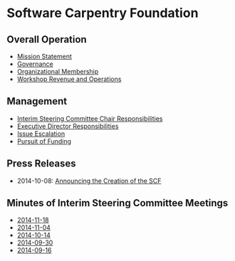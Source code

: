 Software Carpentry Foundation
=============================

Overall Operation
-----------------

*   [Mission Statement](mission-statement.md)
*   [Governance](governance.md)
*   [Organizational Membership](membership.md)
*   [Workshop Revenue and Operations](workshops.md)

Management
----------

*   [Interim Steering Committee Chair Responsibilities](board-chair.md)
*   [Executive Director Responsibilities](executive-director.md)
*   [Issue Escalation](issue-escalation.md)
*   [Pursuit of Funding](pursuit-of-funding.md)

Press Releases
--------------

*   2014-10-08: [Announcing the Creation of the SCF](press-releases/2014-10-08-announcing-creation-of-scf.md)


Minutes of Interim Steering Committee Meetings
----------------------------------------------

*   [2014-11-18](minutes/2014-11-18.md)
*   [2014-11-04](minutes/2014-11-04.md)
*   [2014-10-14](minutes/2014-10-14.md)
*   [2014-09-30](minutes/2014-09-30.md)
*   [2014-09-16](minutes/2014-09-16.md)
